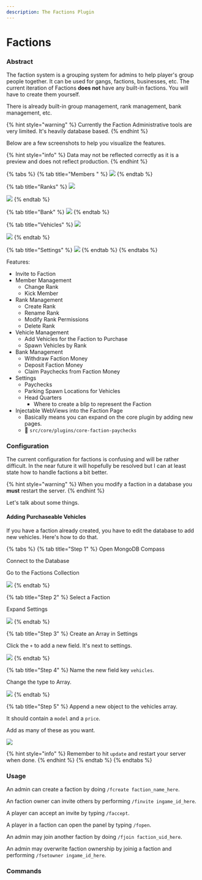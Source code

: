 ```yaml
---
description: The Factions Plugin
---
```


# Factions

### Abstract

The faction system is a grouping system for admins to help player's group people together. It can be used for gangs, factions, businesses, etc. The current iteration of Factions **does not** have any built-in factions. You will have to create them yourself.

There is already built-in group management, rank management, bank management, etc.

{% hint style="warning" %}
Currently the Faction Administrative tools are very limited. It's heavily database based.
{% endhint %}

Below are a few screenshots to help you visualize the features.&#x20;

{% hint style="info" %}
Data may not be reflected correctly as it is a preview and does not reflect production.
{% endhint %}

{% tabs %}
{% tab title="Members " %}
![](https://i.imgur.com/IYNDD1h.png)
{% endtab %}

{% tab title="Ranks" %}
![](https://i.imgur.com/iMZIV1j.png)

![](https://i.imgur.com/0elG1vm.png)
{% endtab %}

{% tab title="Bank" %}
![](https://i.imgur.com/LJ00woP.png)
{% endtab %}

{% tab title="Vehicles" %}
![](https://i.imgur.com/uiSsC9o.png)

![](https://i.imgur.com/JnoFHPo.png)
{% endtab %}

{% tab title="Settings" %}
![](https://i.imgur.com/BGV9rM5.png)
{% endtab %}
{% endtabs %}

Features:

* Invite to Faction
* Member Management
  * Change Rank
  * Kick Member
* Rank Management
  * Create Rank
  * Rename Rank
  * Modify Rank Permissions
  * Delete Rank
* Vehicle Management
  * Add Vehicles for the Faction to Purchase
  * Spawn Vehicles by Rank
* Bank Management
  * Withdraw Faction Money
  * Deposit Faction Money
  * Claim Paychecks from Faction Money
* Settings
  * Paychecks
  * Parking Spawn Locations for Vehicles
  * Head Quarters
    * Where to create a blip to represent the Faction
* Injectable WebViews into the Faction Page
  * Basically means you can expand on the core plugin by adding new pages.
  * 📁 `src/core/plugins/core-faction-paychecks`

### Configuration

The current configuration for factions is confusing and will be rather difficult. In the near future it will hopefully be resolved but I can at least state how to handle factions a bit better.

{% hint style="warning" %}
When you modify a faction in a database you **must** restart the server.
{% endhint %}

Let's talk about some things.

#### Adding Purchaseable Vehicles

If you have a faction already created, you have to edit the database to add new vehicles. Here's how to do that.

{% tabs %}
{% tab title="Step 1" %}
Open MongoDB Compass

Connect to the Database

Go to the Factions Collection



![](https://i.imgur.com/0fSpS7e.png)
{% endtab %}

{% tab title="Step 2" %}
Select a Faction

Expand Settings



![](https://i.imgur.com/ySQPKl9.png)
{% endtab %}

{% tab title="Step 3" %}
Create an Array in Settings

Click the `+` to add a new field. It's next to settings.



![](https://i.imgur.com/4bC2cDR.png)
{% endtab %}

{% tab title="Step 4" %}
Name the new field key `vehicles`.

Change the type to Array.



![](https://i.imgur.com/aeIe3RH.png)
{% endtab %}

{% tab title="Step 5" %}
Append a new object to the vehicles array.

It should contain a `model` and a `price`.

Add as many of these as you want.



![](https://i.imgur.com/3I5cr1n.png)

{% hint style="info" %}
Remember to hit `update` and restart your server when done.
{% endhint %}
{% endtab %}
{% endtabs %}

### Usage

An admin can create a faction by doing `/fcreate faction_name_here`.

An faction owner can invite others by performing `/finvite ingame_id_here`.

A player can accept an invite by typing `/faccept`.

A player in a faction can open the panel by typing `/fopen`.

An admin may join another faction by doing `/fjoin faction_uid_here`.

An admin may overwrite faction ownership by joinig a faction and performing `/fsetowner ingame_id_here`.

### Commands

